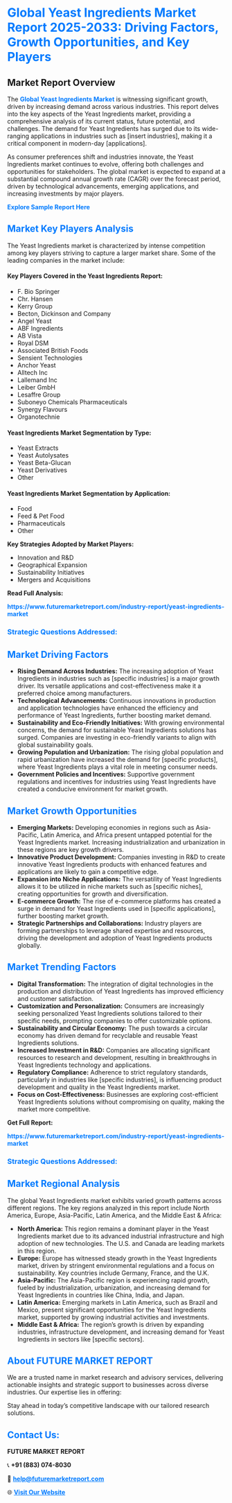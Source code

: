 <h1 style="color: #007BFF;">Global Yeast Ingredients Market Report 2025-2033: Driving Factors, Growth Opportunities, and Key Players</h1>

<section id="overview">
<h2>Market Report Overview</h2>
<p>The <a href="https://www.futuremarketreport.com/industry-report/yeast-ingredients-market" style="color: #007BFF; text-decoration: none;"><strong>Global Yeast Ingredients Market</strong></a> is witnessing significant growth, driven by increasing demand across various industries. This report delves into the key aspects of the Yeast Ingredients market, providing a comprehensive analysis of its current status, future potential, and challenges. The demand for Yeast Ingredients has surged due to its wide-ranging applications in industries such as [insert industries], making it a critical component in modern-day [applications].</p>
<p>As consumer preferences shift and industries innovate, the Yeast Ingredients market continues to evolve, offering both challenges and opportunities for stakeholders. The global market is expected to expand at a substantial compound annual growth rate (CAGR) over the forecast period, driven by technological advancements, emerging applications, and increasing investments by major players.</p>
</section>

<section id="overview">
<p><a href="https://www.futuremarketreport.com/request-sample/reportId=92895" style="color: #007BFF; text-decoration: none;"><strong>Explore Sample Report Here</strong></a></p>
</section>

<section id="key-players">
<h2 style="color: #007BFF;">Market Key Players Analysis</h2>
<p>The Yeast Ingredients market is characterized by intense competition among key players striving to capture a larger market share. Some of the leading companies in the market include:</p>
<h4>Key Players Covered in the Yeast Ingredients Report:</h4>
<ul><li>F. Bio Springer</li><li>Chr. Hansen</li><li>Kerry Group</li><li>Becton, Dickinson and Company</li><li>Angel Yeast</li><li>ABF Ingredients</li><li>AB Vista</li><li>Royal DSM</li><li>Associated British Foods</li><li>Sensient Technologies</li><li>Anchor Yeast</li><li>Alltech Inc</li><li>Lallemand Inc</li><li>Leiber GmbH</li><li>Lesaffre Group</li><li>Suboneyo Chemicals Pharmaceuticals</li><li>Synergy Flavours</li><li>Organotechnie</li></ul>
<h4>Yeast Ingredients Market Segmentation by Type:</h4>
<ul><li>Yeast Extracts</li><li>Yeast Autolysates</li><li>Yeast Beta-Glucan</li><li>Yeast Derivatives</li><li>Other</li></ul>

<h4>Yeast Ingredients Market Segmentation by Application:</h4>
<ul><li>Food</li><li>Feed &amp; Pet Food</li><li>Pharmaceuticals</li><li>Other</li></ul>
<p><strong>Key Strategies Adopted by Market Players:</strong></p>
<ul>
<li>Innovation and R&D</li>
<li>Geographical Expansion</li>
<li>Sustainability Initiatives</li>
<li>Mergers and Acquisitions</li>
</ul>
</section>

<section>
<p><strong>Read Full Analysis: </strong></p><a href="https://www.futuremarketreport.com/industry-report/yeast-ingredients-market" style="color: #007BFF; text-decoration: none;"><strong>https://www.futuremarketreport.com/industry-report/yeast-ingredients-market</strong></a>
<h3 style="color: #007BFF;">Strategic Questions Addressed:</h3>
</section>

<section id="driving-factors">
<h2 style="color: #007BFF;">Market Driving Factors</h2>
<ul>
<li><strong>Rising Demand Across Industries:</strong> The increasing adoption of Yeast Ingredients in industries such as [specific industries] is a major growth driver. Its versatile applications and cost-effectiveness make it a preferred choice among manufacturers.</li>
<li><strong>Technological Advancements:</strong> Continuous innovations in production and application technologies have enhanced the efficiency and performance of Yeast Ingredients, further boosting market demand.</li>
<li><strong>Sustainability and Eco-Friendly Initiatives:</strong> With growing environmental concerns, the demand for sustainable Yeast Ingredients solutions has surged. Companies are investing in eco-friendly variants to align with global sustainability goals.</li>
<li><strong>Growing Population and Urbanization:</strong> The rising global population and rapid urbanization have increased the demand for [specific products], where Yeast Ingredients plays a vital role in meeting consumer needs.</li>
<li><strong>Government Policies and Incentives:</strong> Supportive government regulations and incentives for industries using Yeast Ingredients have created a conducive environment for market growth.</li>
</ul>
</section>

<section id="growth-opportunities">
<h2 style="color: #007BFF;">Market Growth Opportunities</h2>
<ul>
<li><strong>Emerging Markets:</strong> Developing economies in regions such as Asia-Pacific, Latin America, and Africa present untapped potential for the Yeast Ingredients market. Increasing industrialization and urbanization in these regions are key growth drivers.</li>
<li><strong>Innovative Product Development:</strong> Companies investing in R&D to create innovative Yeast Ingredients products with enhanced features and applications are likely to gain a competitive edge.</li>
<li><strong>Expansion into Niche Applications:</strong> The versatility of Yeast Ingredients allows it to be utilized in niche markets such as [specific niches], creating opportunities for growth and diversification.</li>
<li><strong>E-commerce Growth:</strong> The rise of e-commerce platforms has created a surge in demand for Yeast Ingredients used in [specific applications], further boosting market growth.</li>
<li><strong>Strategic Partnerships and Collaborations:</strong> Industry players are forming partnerships to leverage shared expertise and resources, driving the development and adoption of Yeast Ingredients products globally.</li>
</ul>
</section>

<section id="trending-factors">
<h2 style="color: #007BFF;">Market Trending Factors</h2>
<ul>
<li><strong>Digital Transformation:</strong> The integration of digital technologies in the production and distribution of Yeast Ingredients has improved efficiency and customer satisfaction.</li>
<li><strong>Customization and Personalization:</strong> Consumers are increasingly seeking personalized Yeast Ingredients solutions tailored to their specific needs, prompting companies to offer customizable options.</li>
<li><strong>Sustainability and Circular Economy:</strong> The push towards a circular economy has driven demand for recyclable and reusable Yeast Ingredients solutions.</li>
<li><strong>Increased Investment in R&D:</strong> Companies are allocating significant resources to research and development, resulting in breakthroughs in Yeast Ingredients technology and applications.</li>
<li><strong>Regulatory Compliance:</strong> Adherence to strict regulatory standards, particularly in industries like [specific industries], is influencing product development and quality in the Yeast Ingredients market.</li>
<li><strong>Focus on Cost-Effectiveness:</strong> Businesses are exploring cost-efficient Yeast Ingredients solutions without compromising on quality, making the market more competitive.</li>
</ul>
</section>

<section>
<p><strong>Get Full Report: </strong></p><a href="https://www.futuremarketreport.com/industry-report/yeast-ingredients-market" style="color: #007BFF; text-decoration: none;"><strong>https://www.futuremarketreport.com/industry-report/yeast-ingredients-market</strong></a>
<h3 style="color: #007BFF;">Strategic Questions Addressed:</h3>
</section>


<section id="regional-analysis">
<h2 style="color: #007BFF;">Market Regional Analysis</h2>
<p>The global Yeast Ingredients market exhibits varied growth patterns across different regions. The key regions analyzed in this report include North America, Europe, Asia-Pacific, Latin America, and the Middle East & Africa:</p>
<ul>
<li><strong>North America:</strong> This region remains a dominant player in the Yeast Ingredients market due to its advanced industrial infrastructure and high adoption of new technologies. The U.S. and Canada are leading markets in this region.</li>
<li><strong>Europe:</strong> Europe has witnessed steady growth in the Yeast Ingredients market, driven by stringent environmental regulations and a focus on sustainability. Key countries include Germany, France, and the U.K.</li>
<li><strong>Asia-Pacific:</strong> The Asia-Pacific region is experiencing rapid growth, fueled by industrialization, urbanization, and increasing demand for Yeast Ingredients in countries like China, India, and Japan.</li>
<li><strong>Latin America:</strong> Emerging markets in Latin America, such as Brazil and Mexico, present significant opportunities for the Yeast Ingredients market, supported by growing industrial activities and investments.</li>
<li><strong>Middle East & Africa:</strong> The region’s growth is driven by expanding industries, infrastructure development, and increasing demand for Yeast Ingredients in sectors like [specific sectors].</li>
</ul>
</section>

<footer>
<h2 style="color: #007BFF;">About FUTURE MARKET REPORT</h2>
<p>We are a trusted name in market research and advisory services, delivering actionable insights and strategic support to businesses across diverse industries. Our expertise lies in offering:</p>

<p>Stay ahead in today’s competitive landscape with our tailored research solutions.</p>

<h2 style="color: #007BFF;">Contact Us:</h2>
<p><strong>FUTURE MARKET REPORT</strong></p>
<p>📞 <strong>+91 (883) 074-8030</strong></p>
<p>📧 <strong><a href="mailto:help@futuremarketreport.com" style="color: #007BFF;">help@futuremarketreport.com</a></strong></p>
<p>🌐 <strong><a href="https://www.futuremarketreport.com/" style="color: #007BFF;">Visit Our Website</a></strong></p>
</footer>